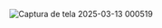 
![Captura de tela 2025-03-13 000519](https://github.com/user-attachments/assets/275900f3-03da-44f1-80fd-18f70ef78828)
